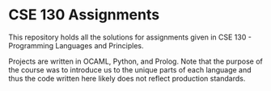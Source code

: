 # CSE 130 Assignments 

This repository holds all the solutions for assignments given in CSE 130 - Programming Languages and Principles. 

Projects are written in OCAML, Python, and Prolog. Note that the purpose of the course was to introduce us to the unique parts of each language and thus the code written here likely does not reflect production standards.

